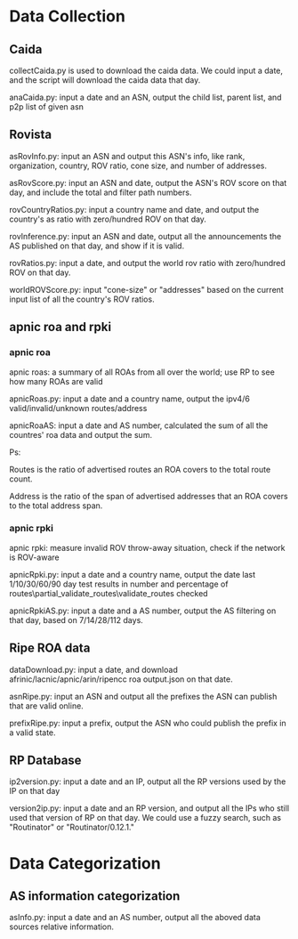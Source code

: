 # Data Collection
## Caida

collectCaida.py is used to download the caida data. We could input a date, and the script will download the caida data that day.

anaCaida.py: input a date and an ASN, output the child list, parent list, and p2p list of given asn

## Rovista
asRovInfo.py: input an ASN and output this ASN's info, like rank, organization, country, ROV ratio, cone size, and number of addresses.

asRovScore.py: input an ASN and date, output the ASN's ROV score on that day, and include the total and filter path numbers.

rovCountryRatios.py: input a country name and date, and output the country's as ratio with zero/hundred ROV on that day.

rovInference.py: input an ASN and date, output all the announcements the AS published on that day, and show if it is valid.

rovRatios.py: input a date, and output the world rov ratio with zero/hundred ROV on that day.

worldROVScore.py: input "cone-size" or "addresses" based on the current input list of all the country's ROV ratios.

## apnic roa and rpki

### apnic roa

apnic roas: a summary of all ROAs from all over the world; use RP to see how many ROAs are valid

apnicRoas.py: input a date and a country name, output the ipv4/6 valid/invalid/unknown routes/address

apnicRoaAS: input a date and AS number, calculated the sum of all the countres' roa data and output the sum.

Ps: 

Routes is the ratio of advertised routes an ROA covers to the total route count.

Address is the ratio of the span of advertised addresses that an ROA covers to the total address span.

### apnic rpki

apnic rpki: measure invalid ROV throw-away situation, check if the network is ROV-aware

apnicRpki.py: input a date and a country name, output the date last 1/10/30/60/90 day test results in number and percentage of routes\partial_validate_routes\validate_routes checked

apnicRpkiAS.py: input a date and a AS number, output the AS filtering on that day, based on 7/14/28/112 days.

## Ripe ROA data

dataDownload.py: input a date, and download afrinic/lacnic/apnic/arin/ripencc roa output.json on that date.

asnRipe.py: input an ASN and output all the prefixes the ASN can publish that are valid online.

prefixRipe.py: input a prefix, output the ASN who could publish the prefix in a valid state.


## RP Database

ip2version.py: input a date and an IP, output all the RP versions used by the IP on that day

version2ip.py: input a date and an RP version, and output all the IPs who still used that version of RP on that day. We could use a fuzzy search, such as "Routinator" or "Routinator/0.12.1." 


# Data Categorization

## AS information categorization

asInfo.py: input a date and an AS number, output all the aboved data sources relative information.
